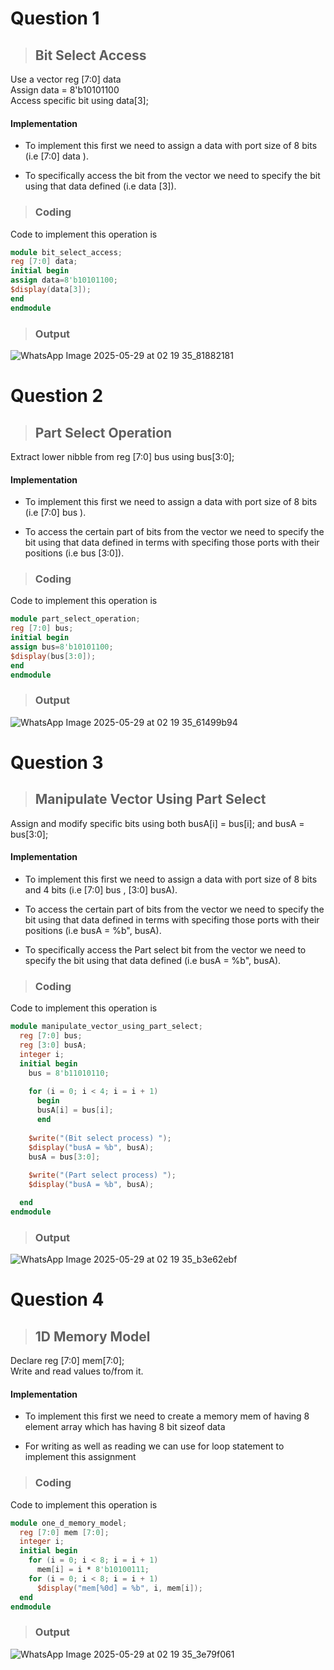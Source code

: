 # **Question 1**
> ## **Bit Select Access**
 Use a vector reg [7:0] data  
 Assign data = 8'b10101100  
 Access specific bit using data[3];  
#### Implementation

+ To implement this first we need to assign a data with port size of 8 bits (i.e [7:0] data ).

+ To specifically access the bit from the vector we need to specify the bit using that data defined (i.e data [3]). 

> ### **Coding**
Code to implement this operation is
```verilog
module bit_select_access;
reg [7:0] data;
initial begin
assign data=8'b10101100;
$display(data[3]);
end
endmodule
```
> ### **Output**
![WhatsApp Image 2025-05-29 at 02 19 35_81882181](https://github.com/user-attachments/assets/529f3972-e8d4-48b3-8dfd-22cd76cc5623)


 # **Question 2**
> ## **Part Select Operation**
 Extract lower nibble from reg [7:0] bus using bus[3:0];  
#### Implementation
+ To implement this first we need to assign a data with port size of 8 bits (i.e [7:0] bus ).

+ To access the certain part of bits from the vector we need to specify the bit using that data defined in terms with specifing those ports with their positions (i.e bus [3:0]). 

> ### **Coding**
Code to implement this operation is
```verilog
module part_select_operation;
reg [7:0] bus;
initial begin
assign bus=8'b10101100;
$display(bus[3:0]);
end
endmodule
```
> ### **Output**
![WhatsApp Image 2025-05-29 at 02 19 35_61499b94](https://github.com/user-attachments/assets/e5916560-4c57-4081-9480-911dadad0e71)


 # **Question 3**
> ## **Manipulate Vector Using Part Select**
 Assign and modify specific bits using both busA[i] = bus[i]; and busA = bus[3:0];  

#### Implementation
+ To implement this first we need to assign a data with port size of 8 bits and 4 bits  (i.e [7:0] bus , [3:0] busA).

+ To access the certain part of bits from the vector we need to specify the bit using that data defined in terms with specifing those ports with their positions (i.e busA = %b", busA). 

+ To specifically access the Part select bit from the vector we need to specify the bit using that data defined (i.e busA = %b", busA). 

> ### **Coding**
Code to implement this operation is
```verilog
module manipulate_vector_using_part_select;
  reg [7:0] bus;
  reg [3:0] busA;  
  integer i;
  initial begin
    bus = 8'b11010110;
    
    for (i = 0; i < 4; i = i + 1)
      begin
      busA[i] = bus[i];
      end
    
    $write("(Bit select process) ");
    $display("busA = %b", busA);
    busA = bus[3:0];
    
    $write("(Part select process) ");
    $display("busA = %b", busA);

  end
endmodule
```
> ### **Output**
![WhatsApp Image 2025-05-29 at 02 19 35_b3e62ebf](https://github.com/user-attachments/assets/5c6bdd7e-5084-4b21-92bc-d554e4fc3c84)


# **Question 4**
> ## **1D Memory Model**
 Declare reg [7:0] mem[7:0];  
 Write and read values to/from it.  

#### Implementation
+ To implement this first we need to create a memory mem of having 8 element array which has having 8 bit sizeof data

+  For writing as well as reading we can use for loop statement to implement this assignment 

> ### **Coding**
Code to implement this operation is
```verilog
module one_d_memory_model;
  reg [7:0] mem [7:0];
  integer i;
  initial begin
    for (i = 0; i < 8; i = i + 1)
      mem[i] = i * 8'b10100111;
    for (i = 0; i < 8; i = i + 1)
      $display("mem[%0d] = %b", i, mem[i]);
  end
endmodule
```
> ### **Output**
![WhatsApp Image 2025-05-29 at 02 19 35_3e79f061](https://github.com/user-attachments/assets/79a89236-0c8e-4871-bf97-aac532f087bd)

